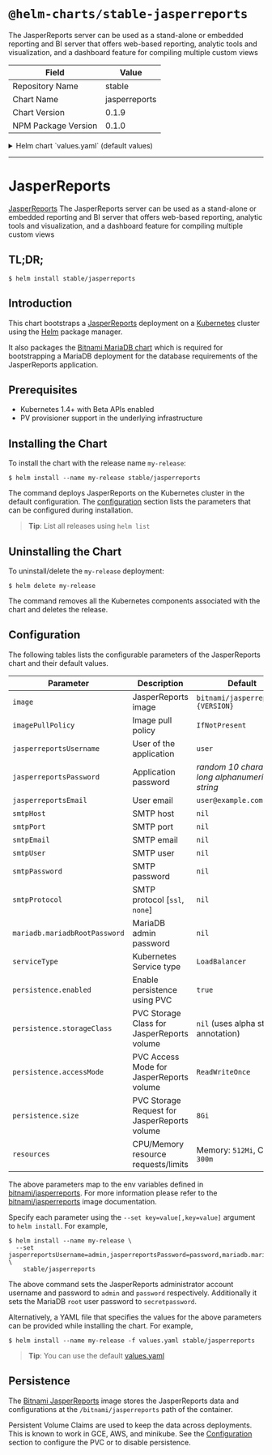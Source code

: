 # `@helm-charts/stable-jasperreports`

The JasperReports server can be used as a stand-alone or embedded reporting and BI server that offers web-based reporting, analytic tools and visualization, and a dashboard feature for compiling multiple custom views

| Field               | Value         |
| ------------------- | ------------- |
| Repository Name     | stable        |
| Chart Name          | jasperreports |
| Chart Version       | 0.1.9         |
| NPM Package Version | 0.1.0         |

<details>

<summary>Helm chart `values.yaml` (default values)</summary>

```yaml
## Bitnami JasperReports image version
## ref: https://hub.docker.com/r/bitnami/jasperreports/tags/
##
image: bitnami/jasperreports:6.4.0-r0

## Specify a imagePullPolicy
## ref: http://kubernetes.io/docs/user-guide/images/#pre-pulling-images
##
imagePullPolicy: IfNotPresent

## User of the application
## ref: https://github.com/bitnami/bitnami-docker-jasperreports#configuration
##
jasperreportsUsername: user

## Application password
## Defaults to a random 10-character alphanumeric string if not set
## ref: https://github.com/bitnami/bitnami-docker-jasperreports#configuration
##
# jasperreportsPassword:
#
## Application mail
## ref: https://github.com/bitnami/bitnami-docker-jasperreports#configuration
##
jasperreportsEmail: user@example.com

## SMTP mail delivery configuration
## ref: https://github.com/bitnami/bitnami-docker-jasperreports#smtp-configuration
##
# smtpHost:
# smtpPort:
# smtpEmail:
# smtpUser:
# smtpPassword:
# smtpProtocol:

##
## MariaDB chart configuration
##
mariadb:
  ## MariaDB admin password
  ## ref: https://github.com/bitnami/bitnami-docker-mariadb/blob/master/README.md#setting-the-root-password-on-first-run
  ##
  # mariadbRootPassword:

  ## Enable persistence using Persistent Volume Claims
  ## ref: http://kubernetes.io/docs/user-guide/persistent-volumes/
  ##
  persistence:
    enabled: true
    ## If defined, volume.beta.kubernetes.io/storage-class: <storageClass>
    ## Default: volume.alpha.kubernetes.io/storage-class: default
    ##
    # storageClass:
    accessMode: ReadWriteOnce
    size: 8Gi

## Kubernetes configuration
## For minikube, set this to NodePort, elsewhere use LoadBalancer
##
serviceType: LoadBalancer

## Enable persistence using Persistent Volume Claims
## ref: http://kubernetes.io/docs/user-guide/persistent-volumes/
##
persistence:
  enabled: true
  ## If defined, volume.beta.kubernetes.io/storage-class: <storageClass>
  ## Default: volume.alpha.kubernetes.io/storage-class: default
  ##
  # storageClass:
  accessMode: ReadWriteOnce
  size: 8Gi

## Configure resource requests and limits
## ref: http://kubernetes.io/docs/user-guide/compute-resources/
##
resources:
  requests:
    memory: 512Mi
    cpu: 300m
```

</details>

---

# JasperReports

[JasperReports](http://community.jaspersoft.com/project/jasperreports-server) The JasperReports server can be used as a stand-alone or embedded reporting and BI server that offers web-based reporting, analytic tools and visualization, and a dashboard feature for compiling multiple custom views

## TL;DR;

```console
$ helm install stable/jasperreports
```

## Introduction

This chart bootstraps a [JasperReports](https://github.com/bitnami/bitnami-docker-jasperreports) deployment on a [Kubernetes](http://kubernetes.io) cluster using the [Helm](https://helm.sh) package manager.

It also packages the [Bitnami MariaDB chart](https://github.com/kubernetes/charts/tree/master/stable/mariadb) which is required for bootstrapping a MariaDB deployment for the database requirements of the JasperReports application.

## Prerequisites

- Kubernetes 1.4+ with Beta APIs enabled
- PV provisioner support in the underlying infrastructure

## Installing the Chart

To install the chart with the release name `my-release`:

```console
$ helm install --name my-release stable/jasperreports
```

The command deploys JasperReports on the Kubernetes cluster in the default configuration. The [configuration](#configuration) section lists the parameters that can be configured during installation.

> **Tip**: List all releases using `helm list`

## Uninstalling the Chart

To uninstall/delete the `my-release` deployment:

```console
$ helm delete my-release
```

The command removes all the Kubernetes components associated with the chart and deletes the release.

## Configuration

The following tables lists the configurable parameters of the JasperReports chart and their default values.

| Parameter                     | Description                                  | Default                                        |
| ----------------------------- | -------------------------------------------- | ---------------------------------------------- |
| `image`                       | JasperReports image                          | `bitnami/jasperreports:{VERSION}`              |
| `imagePullPolicy`             | Image pull policy                            | `IfNotPresent`                                 |
| `jasperreportsUsername`       | User of the application                      | `user`                                         |
| `jasperreportsPassword`       | Application password                         | _random 10 character long alphanumeric string_ |
| `jasperreportsEmail`          | User email                                   | `user@example.com`                             |
| `smtpHost`                    | SMTP host                                    | `nil`                                          |
| `smtpPort`                    | SMTP port                                    | `nil`                                          |
| `smtpEmail`                   | SMTP email                                   | `nil`                                          |
| `smtpUser`                    | SMTP user                                    | `nil`                                          |
| `smtpPassword`                | SMTP password                                | `nil`                                          |
| `smtpProtocol`                | SMTP protocol [`ssl`, `none`]                | `nil`                                          |
| `mariadb.mariadbRootPassword` | MariaDB admin password                       | `nil`                                          |
| `serviceType`                 | Kubernetes Service type                      | `LoadBalancer`                                 |
| `persistence.enabled`         | Enable persistence using PVC                 | `true`                                         |
| `persistence.storageClass`    | PVC Storage Class for JasperReports volume   | `nil` (uses alpha storage annotation)          |
| `persistence.accessMode`      | PVC Access Mode for JasperReports volume     | `ReadWriteOnce`                                |
| `persistence.size`            | PVC Storage Request for JasperReports volume | `8Gi`                                          |
| `resources`                   | CPU/Memory resource requests/limits          | Memory: `512Mi`, CPU: `300m`                   |

The above parameters map to the env variables defined in [bitnami/jasperreports](http://github.com/bitnami/bitnami-docker-jasperreports). For more information please refer to the [bitnami/jasperreports](http://github.com/bitnami/bitnami-docker-jasperreports) image documentation.

Specify each parameter using the `--set key=value[,key=value]` argument to `helm install`. For example,

```console
$ helm install --name my-release \
  --set jasperreportsUsername=admin,jasperreportsPassword=password,mariadb.mariadbRootPassword=secretpassword \
    stable/jasperreports
```

The above command sets the JasperReports administrator account username and password to `admin` and `password` respectively. Additionally it sets the MariaDB `root` user password to `secretpassword`.

Alternatively, a YAML file that specifies the values for the above parameters can be provided while installing the chart. For example,

```console
$ helm install --name my-release -f values.yaml stable/jasperreports
```

> **Tip**: You can use the default [values.yaml](values.yaml)

## Persistence

The [Bitnami JasperReports](https://github.com/bitnami/bitnami-docker-jasperreports) image stores the JasperReports data and configurations at the `/bitnami/jasperreports` path of the container.

Persistent Volume Claims are used to keep the data across deployments. This is known to work in GCE, AWS, and minikube.
See the [Configuration](#configuration) section to configure the PVC or to disable persistence.
